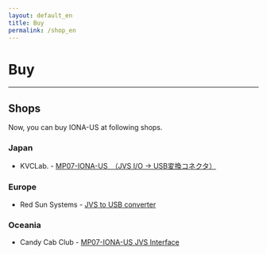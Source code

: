 ```yaml
---
layout: default_en
title: Buy
permalink: /shop_en
---
```

# Buy
---

## Shops
Now, you can buy IONA-US at following shops.

### Japan
- KVCLab. - [MP07-IONA-US　（JVS I/O → USB変換コネクタ）](https://kvclab.com/shopdetail/000000000964/)

### Europe
- Red Sun Systems - [JVS to USB converter](http://www.redsuns.be/#exausb)

### Oceania
- Candy Cab Club - [MP07-IONA-US JVS Interface](https://www.candycabclub.com/product/mp07-iona)